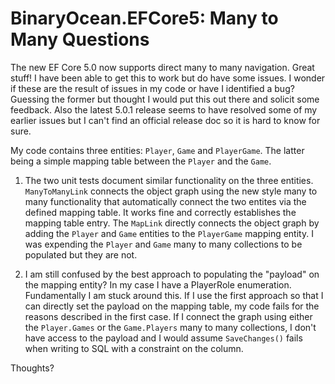 # BinaryOcean.EFCore5: Many to Many Questions

The new EF Core 5.0 now supports direct many to many navigation. Great stuff! I have been able to get this to work but do have some issues. I wonder if these are the result of issues in my code or have I identified a bug? Guessing the former but thought I would put this out there and solicit some feedback. Also the latest 5.0.1 release seems to have resolved some of my earlier issues but I can't find an official release doc so it is hard to know for sure. 

My code contains three entities: `Player`, `Game` and `PlayerGame`. The latter being a simple mapping table between the `Player` and the `Game`.

1. The two unit tests document similar functionality on the three entities. `ManyToManyLink` connects the object graph using the new style many to many functionality that automatically connect the two entites via the defined mapping table. It works fine and correctly establishes the mapping table entry. The `MapLink` directly connects the object graph by adding the `Player` and `Game` entities to the `PlayerGame` mapping entity. I was expending the `Player` and `Game` many to many collections to be populated but they are not.

1. I am still confused by the best approach to populating the "payload" on the mapping entity? In my case I have a PlayerRole enumeration. Fundamentally I am stuck around this. If I use the first approach so that I can directly set the payload on the mapping table, my code fails for the reasons described in the first case. If I connect the graph using either the `Player.Games` or the `Game.Players` many to many collections, I don't have access to the payload and I would assume `SaveChanges()` fails when writing to SQL with a constraint on the column.

Thoughts?

